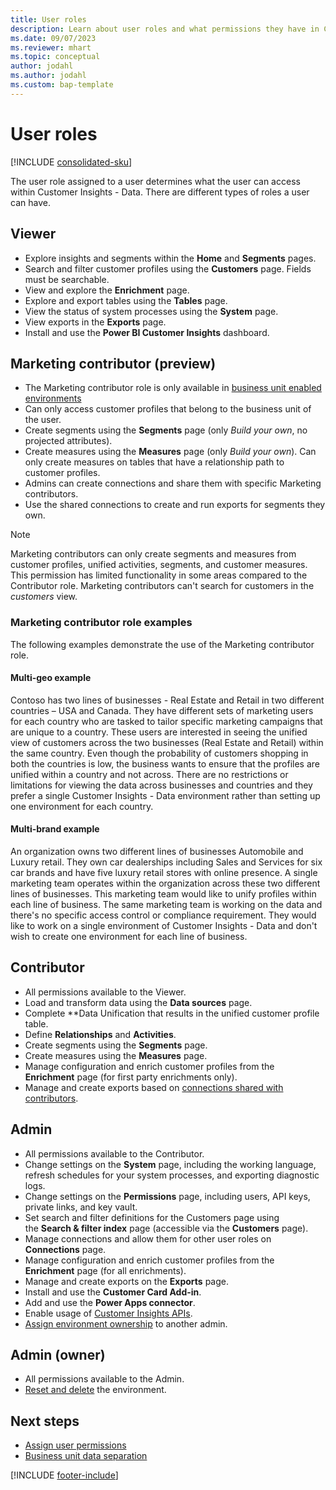 ```yaml
---
title: User roles
description: Learn about user roles and what permissions they have in Customer Insights - Data.
ms.date: 09/07/2023
ms.reviewer: mhart
ms.topic: conceptual
author: jodahl
ms.author: jodahl
ms.custom: bap-template
---
```


# User roles

[!INCLUDE [consolidated-sku](./includes/consolidated-sku.md)]

The user role assigned to a user determines what the user can access within Customer Insights - Data. There are different types of roles a user can have.

## Viewer

- Explore insights and segments within the **Home** and **Segments** pages.
- Search and filter customer profiles using the **Customers** page. Fields must be searchable.
- View and explore the **Enrichment** page.
- Explore and export tables using the **Tables** page.
- View the status of system processes using the **System** page.
- View exports in the **Exports** page.
- Install and use the **Power BI Customer Insights** dashboard.

## Marketing contributor (preview)

- The Marketing contributor role is only available in [business unit enabled environments](business-units-data-separation.md)
- Can only access customer profiles that belong to the business unit of the user.
- Create segments using the **Segments** page (only *Build your own*, no projected attributes).
- Create measures using the **Measures** page (only *Build your own*). Can only create measures on tables that have a relationship path to customer profiles.
- Admins can create connections and share them with specific Marketing contributors.
- Use the shared connections to create and run exports for segments they own.

> [!NOTE]
> Marketing contributors can only create segments and measures from customer profiles, unified activities, segments, and customer measures. This permission has limited functionality in some areas compared to the Contributor role.
> Marketing contributors can't search for customers in the *customers* view.

### Marketing contributor role examples

The following examples demonstrate the use of the Marketing contributor role.

#### Multi-geo example

Contoso has two lines of businesses - Real Estate and Retail in two different countries – USA and Canada. They have different sets of marketing users for each country who are tasked to tailor specific marketing campaigns that are unique to a country. These users are interested in seeing the unified view of customers across the two businesses (Real Estate and Retail) within the same country. Even though the probability of customers shopping in both the countries is low, the business wants to ensure that the profiles are unified within a country and not across. There are no restrictions or limitations for viewing the data across businesses and countries and they prefer a single Customer Insights - Data environment rather than setting up one environment for each country.

#### Multi-brand example

An organization owns two different lines of businesses Automobile and Luxury retail. They own car dealerships including Sales and Services for six car brands and have five luxury retail stores with online presence. A single marketing team operates within the organization across these two different lines of businesses. This marketing team would like to unify profiles within each line of business. The same marketing team is working on the data and there's no specific access control or compliance requirement. They would like to work on a single environment of Customer Insights - Data and don't wish to create one environment for each line of business.

## Contributor

- All permissions available to the Viewer.
- Load and transform data using the **Data sources** page.
- Complete **Data Unification that results in the unified customer profile table.
- Define **Relationships** and **Activities**.
- Create segments using the **Segments** page.
- Create measures using the **Measures** page.
- Manage configuration and enrich customer profiles from the **Enrichment** page (for first party enrichments only).
- Manage and create exports based on [connections shared with contributors](connections.md#allow-contributors-to-use-a-connection-for-exports).

## Admin

- All permissions available to the Contributor.
- Change settings on the **System** page, including the working language, refresh schedules for your system processes, and exporting diagnostic logs.
- Change settings on the **Permissions** page, including users, API keys, private links, and key vault.
- Set search and filter definitions for the Customers page using the **Search & filter index** page (accessible via the **Customers** page).
- Manage connections and allow them for other user roles on **Connections** page.
- Manage configuration and enrich customer profiles from the **Enrichment** page (for all enrichments).
- Manage and create exports on the **Exports** page.
- Install and use the **Customer Card Add-in**.
- Add and use the **Power Apps connector**.
- Enable usage of [Customer Insights APIs](apis.md).
- [Assign environment ownership](manage-environments.md#change-the-owner-of-an-environment) to another admin.

## Admin (owner)

- All permissions available to the Admin.
- [Reset and delete](manage-environments.md#reset-an-existing-environment) the environment.

## Next steps

- [Assign user permissions](permissions.md)
- [Business unit data separation](business-units-data-separation.md)

[!INCLUDE [footer-include](includes/footer-banner.md)]